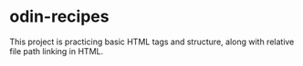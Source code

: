 # odin-recipes

This project is practicing basic HTML tags and structure, along with relative file path linking in HTML.

